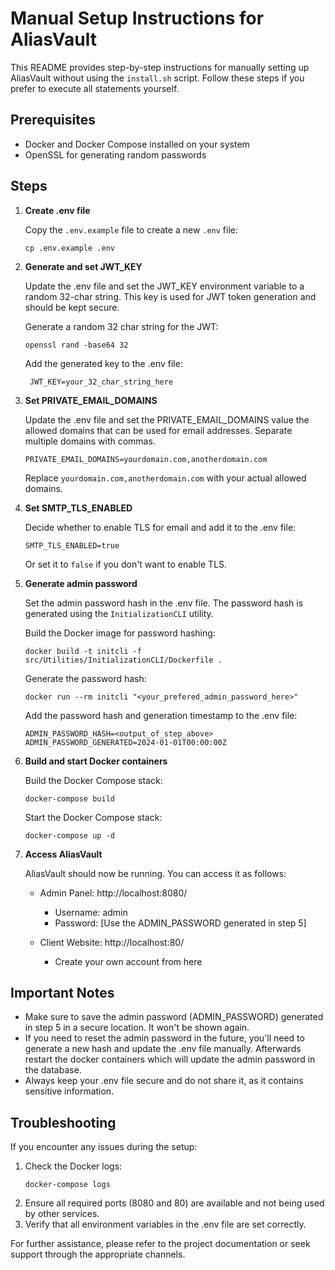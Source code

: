 # Manual Setup Instructions for AliasVault

This README provides step-by-step instructions for manually setting up AliasVault without using the `install.sh` script. Follow these steps if you prefer to execute all statements yourself.

## Prerequisites

- Docker and Docker Compose installed on your system
- OpenSSL for generating random passwords

## Steps

1. **Create .env file**

   Copy the `.env.example` file to create a new `.env` file:
   ```
   cp .env.example .env
   ```

2. **Generate and set JWT_KEY**

   Update the .env file and set the JWT_KEY environment variable to a random 32-char string. This key is used for JWT token generation and should be kept secure.

   Generate a random 32 char string for the JWT:
   ```
   openssl rand -base64 32
   ```

    Add the generated key to the .env file:

   ```
    JWT_KEY=your_32_char_string_here

3. **Set PRIVATE_EMAIL_DOMAINS**

   Update the .env file and set the PRIVATE_EMAIL_DOMAINS value the allowed domains that can be used for email addresses. Separate multiple domains with commas.
   ```
   PRIVATE_EMAIL_DOMAINS=yourdomain.com,anotherdomain.com
   ```
   Replace `yourdomain.com,anotherdomain.com` with your actual allowed domains.

4. **Set SMTP_TLS_ENABLED**

   Decide whether to enable TLS for email and add it to the .env file:
   ```
   SMTP_TLS_ENABLED=true
   ```
   Or set it to `false` if you don't want to enable TLS.

5. **Generate admin password**

   Set the admin password hash in the .env file. The password hash is generated using the `InitializationCLI` utility.

   Build the Docker image for password hashing:
   ```
   docker build -t initcli -f src/Utilities/InitializationCLI/Dockerfile .
   ```

   Generate the password hash:
   ```
   docker run --rm initcli "<your_prefered_admin_password_here>"
   ```

   Add the password hash and generation timestamp to the .env file:
   ```
   ADMIN_PASSWORD_HASH=<output_of_step_above>
   ADMIN_PASSWORD_GENERATED=2024-01-01T00:00:00Z
   ```

6. **Build and start Docker containers**

   Build the Docker Compose stack:
   ```
   docker-compose build
   ```

   Start the Docker Compose stack:
   ```
   docker-compose up -d
   ```

7. **Access AliasVault**

   AliasVault should now be running. You can access it as follows:

    - Admin Panel: http://localhost:8080/
        - Username: admin
        - Password: [Use the ADMIN_PASSWORD generated in step 5]

    - Client Website: http://localhost:80/
        - Create your own account from here

## Important Notes

- Make sure to save the admin password (ADMIN_PASSWORD) generated in step 5 in a secure location. It won't be shown again.
- If you need to reset the admin password in the future, you'll need to generate a new hash and update the .env file manually.
Afterwards restart the docker containers which will update the admin password in the database.
- Always keep your .env file secure and do not share it, as it contains sensitive information.

## Troubleshooting

If you encounter any issues during the setup:

1. Check the Docker logs:
   ```
   docker-compose logs
   ```
2. Ensure all required ports (8080 and 80) are available and not being used by other services.
3. Verify that all environment variables in the .env file are set correctly.

For further assistance, please refer to the project documentation or seek support through the appropriate channels.
